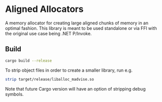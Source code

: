 # Aligned Allocators

A memory allocator for creating large aligned chunks of memory in an optimal fashion. This library is meant 
to be used standalone or via FFI with the original use case being .NET P/Invoke.

## Build

```bash
cargo build --release
```

To strip object files in order to create a smaller library, run e.g.

```bash
strip target/release/liballoc_madvise.so
```

Note that future Cargo version will have an option of stripping debug symbols.

